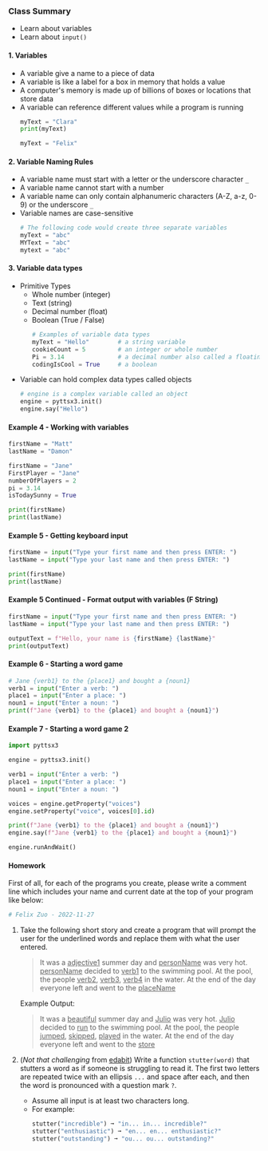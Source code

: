 ### Class Summary
  - Learn about variables
  - Learn about `input()`

#### 1. Variables
  - A variable give a name to a piece of data
  - A variable is like a label for a box in memory that holds a value
  - A computer's memory is made up of billions of boxes or locations that store data
  - A variable can reference different values while a program is running
    ``` Python
    myText = "Clara"
    print(myText)
    
    myText = "Felix"
    ```

#### 2. Variable Naming Rules
  - A variable name must start with a letter or the underscore character `_`
  - A variable name cannot start with a number
  - A variable name can only contain alphanumeric characters (A-Z, a-z, 0-9) or the underscore `_`
  - Variable names are case-sensitive
    ``` Python
    # The following code would create three separate variables
    myText = "abc"
    MYText = "abc"
    mytext = "abc" 
    ```

#### 3. Variable data types
  - Primitive Types
    - Whole number (integer)
    - Text (string)
    - Decimal number (float)
    - Boolean (True / False)
      ``` Python
      # Examples of variable data types
      myText = "Hello"        # a string variable
      cookieCount = 5         # an integer or whole number
      Pi = 3.14               # a decimal number also called a floating point number
      codingIsCool = True     # a boolean
      ```
  - Variable can hold complex data types called objects
    ``` Python
    # engine is a complex variable called an object
    engine = pyttsx3.init()
    engine.say("Hello")
    ```

#### Example 4 - Working with variables
  ``` Python
  firstName = "Matt"
  lastName = "Damon"

  firstName = "Jane"
  FirstPlayer = "Jane"
  numberOfPlayers = 2
  pi = 3.14
  isTodaySunny = True

  print(firstName)
  print(lastName)
  ```

#### Example 5 - Getting keyboard input
  ``` Python
  firstName = input("Type your first name and then press ENTER: ")
  lastName = input("Type your last name and then press ENTER: ")
  
  print(firstName)
  print(lastName)
  ```

#### Example 5 Continued - Format output with variables (F String)
  ``` Python
  firstName = input("Type your first name and then press ENTER: ")
  lastName = input("Type your last name and then press ENTER: ")
  
  outputText = f"Hello, your name is {firstName} {lastName}"
  print(outputText)
  ```

#### Example 6 - Starting a word game
  ``` Python
  # Jane {verb1} to the {place1} and bought a {noun1}
  verb1 = input("Enter a verb: ")
  place1 = input("Enter a place: ")
  noun1 = input("Enter a noun: ")
  print(f"Jane {verb1} to the {place1} and bought a {noun1}")
  ```

#### Example 7 - Starting a word game 2
  ``` Python
  import pyttsx3
  
  engine = pyttsx3.init()
  
  verb1 = input("Enter a verb: ")
  place1 = input("Enter a place: ")
  noun1 = input("Enter a noun: ")
  
  voices = engine.getProperty("voices")
  engine.setProperty("voice", voices[0].id)
  
  print(f"Jane {verb1} to the {place1} and bought a {noun1}")
  engine.say(f"Jane {verb1} to the {place1} and bought a {noun1}")
  
  engine.runAndWait()
  ```

#### Homework
  First of all, for each of the programs you create, please write a comment line which includes your name and current date at the top of your program like below:
  ``` Python
  # Felix Zuo - 2022-11-27
  ```

  1. Take the following short story and create a program that will prompt the user for the underlined words and replace them with what the user entered.
     > It was a <ins>adjective1</ins> summer day and <ins>personName</ins> was very hot. <ins>personName</ins> decided to <ins>verb1</ins> to the swimming pool. At the pool, the people <ins>verb2</ins>, <ins>verb3</ins>, <ins>verb4</ins> in the water. At the end of the day everyone left and went to the <ins>placeName</ins>

     Example Output:
     > It was a <ins>beautiful</ins> summer day and <ins>Julio</ins> was very hot. <ins>Julio</ins> decided to <ins>run</ins> to the swimming pool. At the pool, the people <ins>jumped</ins>, <ins>skipped</ins>, <ins>played</ins> in the water. At the end of the day everyone left and went to the <ins>store</ins>

  1. (*Not that challenging* from [edabit](https://edabit.com/challenge/)) Write a function `stutter(word)` that stutters a word as if someone is struggling to read it. The first two letters are repeated twice with an ellipsis `...` and space after each, and then the word is pronounced with a question mark `?`.
     - Assume all input is at least two characters long.
     - For example:
       ``` Python
       stutter("incredible") ➞ "in... in... incredible?"
       stutter("enthusiastic") ➞ "en... en... enthusiastic?"
       stutter("outstanding") ➞ "ou... ou... outstanding?"
       ```
  
  
